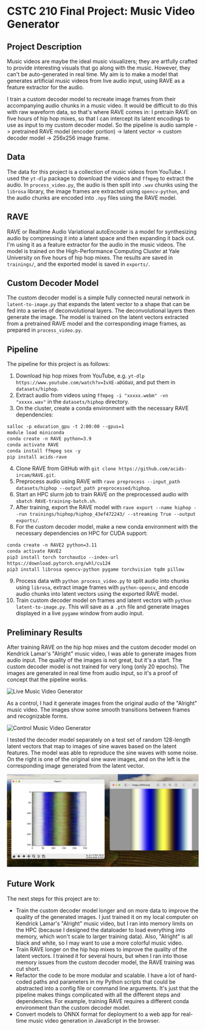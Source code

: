 # CSTC 210 Final Project: Music Video Generator

## Project Description
Music videos are maybe the ideal music visualizers; they are artfully crafted to provide interesting visuals that go along with the music. However, they can't be auto-generated in real time. My aim is to make a model that generates artificial music videos from live audio input, using RAVE as a feature extractor for the audio.

I train a custom decoder model to recreate image frames from their accompanying audio chunks in a music video. It would be difficult to do this with raw waveform data, so that's where RAVE comes in: I pretrain RAVE on five hours of hip hop mixes, so that I can intercept its latent encodings to use as input to my custom decoder model. So the pipeline is audio sample -> pretrained RAVE model (encoder portion) -> latent vector -> custom decoder model -> 256x256 image frame.

## Data
The data for this project is a collection of music videos from YouTube. I used the `yt-dlp` package to download the videos and `ffmpeg` to extract the audio. In `process_video.py`, the audio is then split into `.wav` chunks using the `librosa` library, the image frames are extracted using `opencv-python`, and the audio chunks are encoded into `.npy` files using the RAVE model.

## RAVE
RAVE or Realtime Audio Variational autoEncoder is a model for synthesizing audio by compressing it into a latent space and then expanding it back out. I'm using it as a feature extractor for the audio in the music videos. The model is trained on the High-Performance Computing Cluster at Yale University on five hours of hip hop mixes. The results are saved in `trainings/`, and the exported model is saved in `exports/`.

## Custom Decoder Model
The custom decoder model is a simple fully connected neural network in `latent-to-image.py` that expands the latent vector to a shape that can be fed into a series of deconvolutional layers. The deconvolutional layers then generate the image. The model is trained on the latent vectors extracted from a pretrained RAVE model and the corresponding image frames, as prepared in `process_video.py`.

## Pipeline
The pipeline for this project is as follows:
1. Download hip hop mixes from YouTube, e.g. `yt-dlp https://www.youtube.com/watch?v=IvXE-aDGOaU`, and put them in `datasets/hiphop`.
2. Extract audio from videos using `ffmpeg -i "xxxxx.webm" -vn "xxxxx.wav"` in the `datasets/hiphop` directory.
3. On the cluster, create a conda environment with the necessary RAVE dependencies:
```
salloc -p education_gpu -t 2:00:00 --gpus=1
module load miniconda
conda create -n RAVE python=3.9
conda activate RAVE
conda install ffmpeg sox -y
pip install acids-rave
```
4. Clone RAVE from GitHub with `git clone https://github.com/acids-ircam/RAVE.git`.
5. Preprocess audio using RAVE with `rave preprocess --input_path datasets/hiphop --output_path preprocessed/hiphop`.
6. Start an HPC slurm job to train RAVE on the preprocessed audio with `sbatch RAVE-training-batch.sh`.
7. After training, export the RAVE model with `rave export --name hiphop --run trainings/hiphop/hiphop_43ef472243/ --streaming True --output exports/`.
8. For the custom decoder model, make a new conda environment with the necessary dependencies on HPC for CUDA support:
```
conda create -n RAVE2 python=3.11
conda activate RAVE2
pip3 install torch torchaudio --index-url https://download.pytorch.org/whl/cu124
pip3 install librosa opencv-python pygame torchvision tqdm pillow
```
9. Process data with `python process_video.py` to split audio into chunks using `librosa`, extract image frames with `python-opencv`, and encode audio chunks into latent vectors using the exported RAVE model.
10. Train custom decoder model on frames and latent vectors with `python latent-to-image.py`. This will save as a `.pth` file and generate images displayed in a live `pygame` window from audio input.

## Preliminary Results
After training RAVE on the hip hop mixes and the custom decoder model on Kendrick Lamar's "Alright" music video, I was able to generate images from audio input. The quality of the images is not great, but it's a start. The custom decoder model is not trained for very long (only 20 epochs). The images are generated in real time from audio input, so it's a proof of concept that the pipeline works.

![Live Music Video Generator](screenshots/live-audio.gif)

As a control, I had it generate images from the original audio of the "Alright" music video. The images show some smooth transitions between frames and recognizable forms.

![Control Music Video Generator](screenshots/control.gif)

I tested the decoder model separately on a test set of random 128-length latent vectors that map to images of sine waves based on the latent features. The model was able to reproduce the sine waves with some noise. On the right is one of the original sine wave images, and on the left is the corresponding image generated from the latent vector.

![Sine Wave Test](screenshots/sine-wave-test.png)

## Future Work
The next steps for this project are to:
- Train the custom decoder model longer and on more data to improve the quality of the generated images. I just trained it on my local computer on Kendrick Lamar's "Alright" music video, but I ran into memory limits on the HPC (because I designed the dataloader to load everything into memory, which won't scale to larger training data). Also, "Alright" is all black and white, so I may want to use a more colorful music video.
- Train RAVE longer on the hip hop mixes to improve the quality of the latent vectors. I trained it for several hours, but when I ran into those memory issues from the custom decoder model, the RAVE training was cut short.
- Refactor the code to be more modular and scalable. I have a lot of hard-coded paths and parameters in my Python scripts that could be abstracted into a config file or command line arguments. It's just that the pipeline makes things complicated with all the different steps and dependencies. For example, training RAVE requires a different conda environment than the custom decoder model.
- Convert models to ONNX format for deployment to a web app for real-time music video generation in JavaScript in the browser.